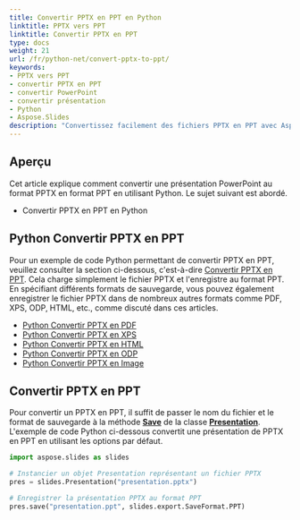 ```yaml
---
title: Convertir PPTX en PPT en Python
linktitle: PPTX vers PPT
linktitle: Convertir PPTX en PPT
type: docs
weight: 21
url: /fr/python-net/convert-pptx-to-ppt/
keywords:
- PPTX vers PPT
- convertir PPTX en PPT
- convertir PowerPoint
- convertir présentation
- Python
- Aspose.Slides
description: "Convertissez facilement des fichiers PPTX en PPT avec Aspose.Slides for Python via .NET — assurez une compatibilité parfaite avec les formats PowerPoint tout en préservant la mise en page et la qualité de votre présentation."
---
```


## **Aperçu**

Cet article explique comment convertir une présentation PowerPoint au format PPTX en format PPT en utilisant Python. Le sujet suivant est abordé.

- Convertir PPTX en PPT en Python

## **Python Convertir PPTX en PPT**

Pour un exemple de code Python permettant de convertir PPTX en PPT, veuillez consulter la section ci-dessous, c'est-à-dire [Convertir PPTX en PPT](#convert-pptx-to-ppt). Cela charge simplement le fichier PPTX et l'enregistre au format PPT. En spécifiant différents formats de sauvegarde, vous pouvez également enregistrer le fichier PPTX dans de nombreux autres formats comme PDF, XPS, ODP, HTML, etc., comme discuté dans ces articles.

- [Python Convertir PPTX en PDF](https://docs.aspose.com/slides/python-net/convert-powerpoint-to-pdf/)
- [Python Convertir PPTX en XPS](https://docs.aspose.com/slides/python-net/convert-powerpoint-to-xps/)
- [Python Convertir PPTX en HTML](https://docs.aspose.com/slides/python-net/convert-powerpoint-to-html/)
- [Python Convertir PPTX en ODP](https://docs.aspose.com/slides/python-net/save-presentation/)
- [Python Convertir PPTX en Image](https://docs.aspose.com/slides/python-net/convert-powerpoint-to-png/)

## **Convertir PPTX en PPT**
Pour convertir un PPTX en PPT, il suffit de passer le nom du fichier et le format de sauvegarde à la méthode [**Save**](https://reference.aspose.com/slides/python-net/aspose.slides/presentation/) de la classe [**Presentation**](https://reference.aspose.com/slides/python-net/aspose.slides/presentation/). L'exemple de code Python ci-dessous convertit une présentation de PPTX en PPT en utilisant les options par défaut.

```py
import aspose.slides as slides

# Instancier un objet Presentation représentant un fichier PPTX
pres = slides.Presentation("presentation.pptx")

# Enregistrer la présentation PPTX au format PPT
pres.save("presentation.ppt", slides.export.SaveFormat.PPT)
```